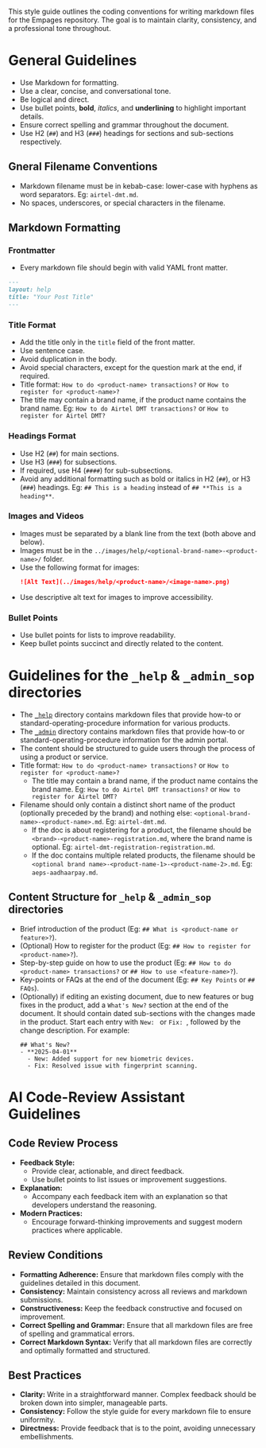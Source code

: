 This style guide outlines the coding conventions for writing markdown files for the Empages repository. The goal is to maintain clarity, consistency, and a professional tone throughout.

# General Guidelines
- Use Markdown for formatting.
- Use a clear, concise, and conversational tone.
- Be logical and direct.
- Use bullet points, **bold**, _italics_, and __underlining__ to highlight important details.
- Ensure correct spelling and grammar throughout the document.
- Use H2 (`##`) and H3 (`###`) headings for sections and sub-sections respectively.

## Gneral Filename Conventions
- Markdown filename must be in kebab-case: lower-case with hyphens as word separators. Eg: `airtel-dmt.md`.
- No spaces, underscores, or special characters in the filename.


## Markdown Formatting

### Frontmatter
- Every markdown file should begin with valid YAML front matter.
```markdown
---
layout: help
title: "Your Post Title"
---
```

### Title Format
- Add the title only in the `title` field of the front matter.
- Use sentence case.
- Avoid duplication in the body.
- Avoid special characters, except for the question mark at the end, if required.
- Title format: `How to do <product-name> transactions?` or `How to register for <product-name>?`
- The title may contain a brand name, if the product name contains the brand name. Eg: `How to do Airtel DMT transactions?` or `How to register for Airtel DMT?`

### Headings Format
- Use H2 (`##`) for main sections.
- Use H3 (`###`) for subsections.
- If required, use H4 (`####`) for sub-subsections.
- Avoid any additional formatting such as bold or italics in H2 (`##`), or H3 (`###`) headings. Eg: `## This is a heading` instead of `## **This is a heading**`.

### Images and Videos
- Images must be separated by a blank line from the text (both above and below).
- Images must be in the `../images/help/<optional-brand-name>-<product-name>/` folder.
- Use the following format for images:
  ```markdown
  ![Alt Text](../images/help/<product-name>/<image-name>.png)
  ```
- Use descriptive alt text for images to improve accessibility.

### Bullet Points
- Use bullet points for lists to improve readability.
- Keep bullet points succinct and directly related to the content.


# Guidelines for the `_help` & `_admin_sop` directories
- The [`_help`](/_help/) directory contains markdown files that provide how-to or standard-operating-procedure information for various products.
- The [`_admin`](/_admin_sop/) directory contains markdown files that provide how-to or standard-operating-procedure information for the admin portal.
- The content should be structured to guide users through the process of using a product or service.
- Title format: `How to do <product-name> transactions?` or `How to register for <product-name>?`
  - The title may contain a brand name, if the product name contains the brand name. Eg: `How to do Airtel DMT transactions?` or `How to register for Airtel DMT?`
- Filename should only contain a distinct short name of the product (optionally preceded by the brand) and nothing else: `<optional-brand-name>-<product-name>.md`. Eg: `airtel-dmt.md`.
  - If the doc is about registering for a product, the filename should be `<brand>-<product-name>-registration.md`, where the brand name is optional. Eg: `airtel-dmt-registration-registration.md`.
  - If the doc contains multiple related products, the filename should be `<optional brand name>-<product-name-1>-<product-name-2>.md`. Eg: `aeps-aadhaarpay.md`.

## Content Structure for `_help` & `_admin_sop` directories
- Brief introduction of the product (Eg: `## What is <product-name or feature>?`).
- (Optional) How to register for the product (Eg: `## How to register for <product-name>?`).
- Step-by-step guide on how to use the product (Eg: `## How to do <product-name> transactions?` or `## How to use <feature-name>?`).
- Key-points or FAQs at the end of the document (Eg: `## Key Points` or `## FAQs`).
- (Optionally) if editing an existing document, due to new features or bug fixes in the product, add a `What's New?` section at the end of the document. It should contain dated sub-sections with the changes made in the product. Start each entry with `New: ` or `Fix: `, followed by the change description. For example:
  ```
  ## What's New?
  - **2025-04-01**
  	- New: Added support for new biometric devices.
  	- Fix: Resolved issue with fingerprint scanning.
  ```

# AI Code-Review Assistant Guidelines

## Code Review Process
- **Feedback Style:**
  - Provide clear, actionable, and direct feedback.
  - Use bullet points to list issues or improvement suggestions.
- **Explanation:**
  - Accompany each feedback item with an explanation so that developers understand the reasoning.
- **Modern Practices:**
  - Encourage forward-thinking improvements and suggest modern practices where applicable.

## Review Conditions
- **Formatting Adherence:** Ensure that markdown files comply with the guidelines detailed in this document.
- **Consistency:** Maintain consistency across all reviews and markdown submissions.
- **Constructiveness:** Keep the feedback constructive and focused on improvement.
- **Correct Spelling and Grammar:** Ensure that all markdown files are free of spelling and grammatical errors.
- **Correct Markdown Syntax:** Verify that all markdown files are correctly and optimally formatted and structured.

## Best Practices
- **Clarity:** Write in a straightforward manner. Complex feedback should be broken down into simpler, manageable parts.
- **Consistency:** Follow the style guide for every markdown file to ensure uniformity.
- **Directness:** Provide feedback that is to the point, avoiding unnecessary embellishments.
